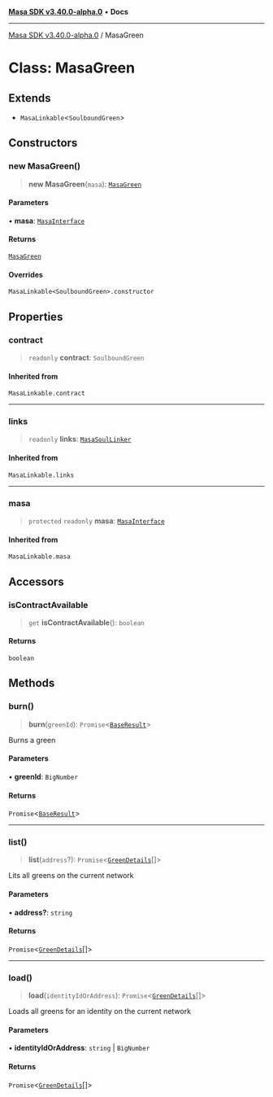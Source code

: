[**Masa SDK v3.40.0-alpha.0**](../README.md) • **Docs**

***

[Masa SDK v3.40.0-alpha.0](../globals.md) / MasaGreen

# Class: MasaGreen

## Extends

- `MasaLinkable`\<`SoulboundGreen`\>

## Constructors

### new MasaGreen()

> **new MasaGreen**(`masa`): [`MasaGreen`](MasaGreen.md)

#### Parameters

• **masa**: [`MasaInterface`](../interfaces/MasaInterface.md)

#### Returns

[`MasaGreen`](MasaGreen.md)

#### Overrides

`MasaLinkable<SoulboundGreen>.constructor`

## Properties

### contract

> `readonly` **contract**: `SoulboundGreen`

#### Inherited from

`MasaLinkable.contract`

***

### links

> `readonly` **links**: [`MasaSoulLinker`](MasaSoulLinker.md)

#### Inherited from

`MasaLinkable.links`

***

### masa

> `protected` `readonly` **masa**: [`MasaInterface`](../interfaces/MasaInterface.md)

#### Inherited from

`MasaLinkable.masa`

## Accessors

### isContractAvailable

> `get` **isContractAvailable**(): `boolean`

#### Returns

`boolean`

## Methods

### burn()

> **burn**(`greenId`): `Promise`\<[`BaseResult`](../interfaces/BaseResult.md)\>

Burns a green

#### Parameters

• **greenId**: `BigNumber`

#### Returns

`Promise`\<[`BaseResult`](../interfaces/BaseResult.md)\>

***

### list()

> **list**(`address`?): `Promise`\<[`GreenDetails`](../interfaces/GreenDetails.md)[]\>

Lits all greens on the current network

#### Parameters

• **address?**: `string`

#### Returns

`Promise`\<[`GreenDetails`](../interfaces/GreenDetails.md)[]\>

***

### load()

> **load**(`identityIdOrAddress`): `Promise`\<[`GreenDetails`](../interfaces/GreenDetails.md)[]\>

Loads all greens for an identity on the current network

#### Parameters

• **identityIdOrAddress**: `string` \| `BigNumber`

#### Returns

`Promise`\<[`GreenDetails`](../interfaces/GreenDetails.md)[]\>
